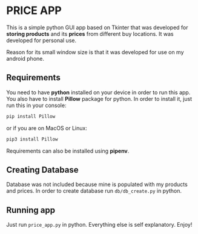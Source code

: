 # PRICE APP

This is a simple python GUI app based on Tkinter that was developed for **storing products** and its **prices** from different buy locations. It was developed for personal use.

Reason for its small window size is that it was developed for use on my android phone.
<br>

## Requirements

You need to have **python** installed on your device in order to run this app. You also have to install **Pillow** package for python. In order to install it, just run this in your console:

```bash
pip install Pillow
```

or if you are on MacOS or Linux:

```bash
pip3 install Pillow
```

Requirements can also be installed using **pipenv**.
<br>

## Creating Database

Database was not included because mine is populated with my products and prices. In order to create database run `db/db_create.py` in python.
<br>

## Running app

Just run `price_app.py` in python. Everything else is self explanatory. Enjoy!
